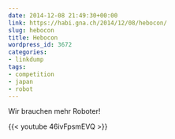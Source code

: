 ```yaml
---
date: 2014-12-08 21:49:30+00:00
link: https://habi.gna.ch/2014/12/08/hebocon/
slug: hebocon
title: Hebocon
wordpress_id: 3672
categories:
- linkdump
tags:
- competition
- japan
- robot
---
```


Wir brauchen mehr Roboter!

{{< youtube 46ivFpsmEVQ >}}
